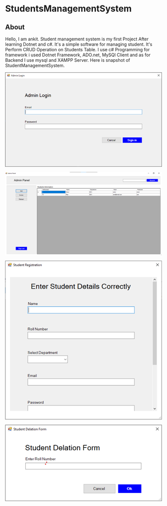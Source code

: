 # StudentsManagementSystem
## About
Hello, I am ankit. Student management system is my first Project After learning Dotnet and c#. It's a simple software for managing student. It's Perform CRUD Operation on Students Table. I use c# Programming for framework i used Dotnet Framework, ADO.net, MySQl Client and as for Backend I use mysql and XAMPP Server. Here is snapshot of StudentManagementSystem.  

![Admin Login](./Images/Login.png)

![Admin Panel](./Images/Panel.png)

![Registration Form](./Images/Registration.png)

![Delation Form](./Images/Delation.png)

